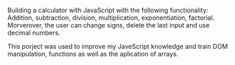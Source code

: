 Building a calculator with JavaScript with the following functionality: Addition, subtraction, division, multiplication, exponentiation, factorial.
Morverover, the user can change signs, delete the last input and use decimal numbers.

This porject was used to improve my JaveScript knowledge and train DOM manipulation, functions as well as the aplication of arrays.
